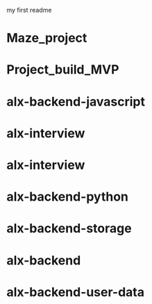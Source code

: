 my first readme
# Maze_project
# Project_build_MVP
# alx-backend-javascript
# alx-interview
# alx-interview
# alx-backend-python
# alx-backend-storage
# alx-backend
# alx-backend-user-data
